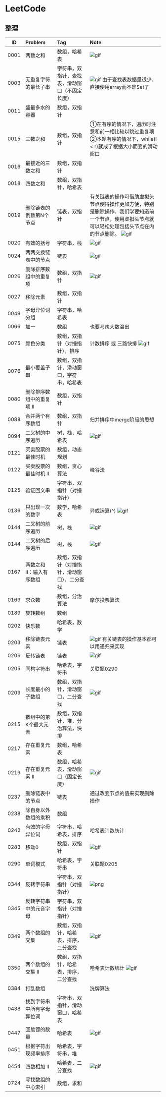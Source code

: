 # LeetCode

## 整理

|  ID  | Problem | Tag | Note |
| :--: | :------ | :-- | :--- |
| 0001 | 两数之和 | 数组，哈希表 | ![gif](https://github.com/Yiiip/DailyKeyboard/blob/master/res/leetcode/images/0001.gif) |
| 0003 | 无重复字符的最长子串 | 字符串，双指针，查找表，滑动窗口（不固定长度） | ![gif](https://github.com/Yiiip/DailyKeyboard/blob/master/res/leetcode/images/0003.gif) 由于查找表数据量很少，直接使用array而不是Set了 |
| 0011 | 盛最多水的容器 | 数组，双指针 |  |
| 0015 | 三数之和 | 数组，双指针 | ①在有序的情况下，遍历时注意和前一相比较以跳过重复项<br/>②本题有序的情况下，while(l < r)就成了根据大小而变的滑动窗口 |
| 0016 | 最接近的三数之和 | 数组，双指针 |  |
| 0018 | 四数之和 | 数组，双指针，哈希表 |  |
| 0019 | 删除链表的倒数第N个节点 | 链表，双指针 | 有关链表的操作可借助虚拟头节点使得操作更加方便，特别是删除操作，我们学要知道前一个节点，使用虚拟头节点就可以轻松处理包括头节点在内的节点删除。 ![gif](https://github.com/Yiiip/DailyKeyboard/blob/master/res/leetcode/images/0019.gif) |
| 0020 | 有效的括号 | 字符串，栈 | ![gif](https://github.com/Yiiip/DailyKeyboard/blob/master/res/leetcode/images/0020.gif) |
| 0024 | 两两交换链表中的节点 | 链表 | ![gif](https://github.com/Yiiip/DailyKeyboard/blob/master/res/leetcode/images/0024.gif) |
| 0026 | 删除排序数组中的重复项 | 数组，双指针 | ![gif](https://github.com/Yiiip/DailyKeyboard/blob/master/res/leetcode/images/0026.gif) |
| 0027 | 移除元素 | 数组，双指针 |  |
| 0049 | 字母异位词分组 | 字符串，哈希表 |  |
| 0066 | 加一 | 数组 | 也要考虑大数溢出 |
| 0075 | 颜色分类 | 数组，双指针（对撞指针），排序 | 计数排序 或 三路快排 ![gif](https://github.com/Yiiip/DailyKeyboard/blob/master/res/leetcode/images/0075.gif) |
| 0076 | 最小覆盖子串 | 数组，双指针，滑动窗口，字符串，哈希表 |  |
| 0080 | 删除排序数组中的重复项 II | 数组，双指针 |  |
| 0088 | 合并两个有序数组 | 数组，双指针 | 归并排序中merge阶段的思想 |
| 0094 | 二叉树的中序遍历 | 树，栈，哈希表 | ![gif](https://github.com/Yiiip/DailyKeyboard/blob/master/res/leetcode/images/0094.gif) |
| 0121 | 买卖股票的最佳时机 | 数组，动态规划 |  |
| 0122 | 买卖股票的最佳时机 II | 数组，贪心算法 | 峰谷法 |
| 0125 | 验证回文串 | 字符串，双指针（对撞指针） |  |
| 0136 | 只出现一次的数字 | 数学，哈希表 | 异或运算(^) ![gif](https://github.com/Yiiip/DailyKeyboard/blob/master/res/leetcode/images/0136.gif) |
| 0144 | 二叉树的前序遍历 | 树，栈 | ![gif](https://github.com/Yiiip/DailyKeyboard/blob/master/res/leetcode/images/0144.gif) |
| 0144 | 二叉树的后序遍历 | 树，栈 | ![gif](https://github.com/Yiiip/DailyKeyboard/blob/master/res/leetcode/images/0145.gif) |
| 0167 | 两数之和 II：输入有序数组 | 数组，双指针（对撞指针，滑动窗口），二分查找 |  |
| 0169 | 求众数 | 数组，分治算法 | 摩尔投票算法 |
| 0189 | 旋转数组 | 数组 |  |
| 0202 | 快乐数 | 哈希表，数学 |  |
| 0203 | 移除链表元素 | 链表 | ![gif](https://github.com/Yiiip/DailyKeyboard/blob/master/res/leetcode/images/0203.gif) 有关链表的操作基本都可以用递归来实现 |
| 0206 | 反转链表 | 链表 | ![gif](https://github.com/Yiiip/DailyKeyboard/blob/master/res/leetcode/images/0206.gif) |
| 0205 | 同构字符串 | 哈希表，字符串 | 关联题0290 |
| 0209 | 长度最小的子数组 | 数组，双指针，滑动窗口，二分查找 | ![gif](https://bucket-1257126549.cos.ap-guangzhou.myqcloud.com/20181210093031.gif) |
| 0215 | 数组中的第K个最大元素 | 数组，双指针，堆，分治算法，快排 |  |
| 0217 | 存在重复元素 | 数组，哈希表 |  |
| 0219 | 存在重复元素 II | 数组，哈希表，滑动窗口（固定长度） | ![gif](https://github.com/Yiiip/DailyKeyboard/blob/master/res/leetcode/images/0219.gif) |
| 0237 | 删除链表中的节点 | 链表 | 通过改变节点的值来实现删除操作 |
| 0238 | 除自身以外数组的乘积 | 数组 |  |
| 0242 | 有效的字母异位词 | 字符串，哈希表，排序 | 哈希表计数统计 |
| 0283 | 移动0 | 数组，双指针 | ![gif](https://github.com/Yiiip/DailyKeyboard/blob/master/res/leetcode/images/0283.gif) |
| 0290 | 单词模式 | 哈希表，字符串 | 关联题0205 |
| 0344 | 反转字符串 | 字符串，双指针（对撞指针） | ![png](https://github.com/Yiiip/DailyKeyboard/blob/master/res/leetcode/images/0344.png) |
| 0345 | 反转字符串中的元音字母 | 字符串，双指针（对撞指针） |  |
| 0349 | 两个数组的交集 | 数组，双指针，哈希表，排序，二分查找 | ![gif](https://github.com/Yiiip/DailyKeyboard/blob/master/res/leetcode/images/0349.gif) |
| 0350 | 两个数组的交集 II | 数组，双指针，哈希表，排序，二分查找 | 哈希表计数统计 ![gif](https://github.com/Yiiip/DailyKeyboard/blob/master/res/leetcode/images/0350.gif) |
| 0384 | 打乱数组 |  | 洗牌算法 |
| 0438 | 找到字符串中所有字母异位词 | 字符串，双指针，滑动窗口，哈希表 |  |
| 0447 | 回旋镖的数量 | 哈希表 | ![gif](https://github.com/Yiiip/DailyKeyboard/blob/master/res/leetcode/images/0447.gif) |
| 0451 | 根据字符出现频率排序 | 哈希表，字符串，堆 |  |
| 0454 | 四数相加 II | 哈希表，二分查找 | ![gif](https://github.com/Yiiip/DailyKeyboard/blob/master/res/leetcode/images/0454.gif) |
| 0724 | 寻找数组的中心索引 | 数组，求和 |  |